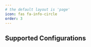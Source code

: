 ```yaml
---
# the default layout is 'page'
icon: fas fa-info-circle
order: 3
---
```


## Supported Configurations

